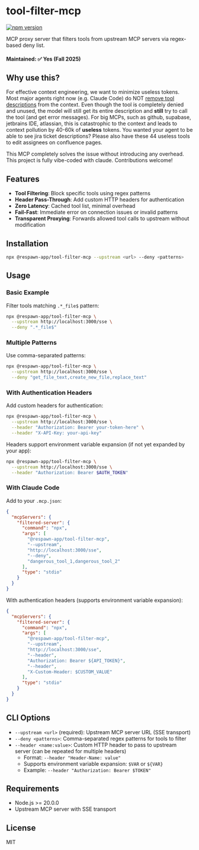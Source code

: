 # tool-filter-mcp

[![npm version](https://badge.fury.io/js/@respawn-app%2Ftool-filter-mcp.svg)](https://www.npmjs.com/package/@respawn-app/tool-filter-mcp)

MCP proxy server that filters tools from upstream MCP servers via regex-based deny list.

#### Maintained: ✅ Yes (Fall 2025)

## Why use this?

For effective context engineering, we want to minimize useless tokens. Most major agents right now (e.g. Claude Code)
do NOT [remove tool descriptions](https://github.com/anthropics/claude-code/issues/6759) from the context.
Even though the tool is completely denied and unused, the model will still get its entire description and **still**
try to call the tool (and get error messages). For big MCPs, such as github, supabase, jetbrains IDE, atlassian, this 
is catastrophic to the context and leads to context pollution by 40-60k of **useless** tokens. 
You wanted your agent to be able to see jira ticket descriptions?
Please also have these 44 useless tools to edit assignees on confluence pages.

This MCP completely solves the issue without introducing any overhead.
This project is fully vibe-coded with claude. Contributions welcome!

## Features

- **Tool Filtering**: Block specific tools using regex patterns
- **Header Pass-Through**: Add custom HTTP headers for authentication
- **Zero Latency**: Cached tool list, minimal overhead
- **Fail-Fast**: Immediate error on connection issues or invalid patterns
- **Transparent Proxying**: Forwards allowed tool calls to upstream without modification

## Installation

```bash
npx @respawn-app/tool-filter-mcp --upstream <url> --deny <patterns>
```

## Usage

### Basic Example

Filter tools matching `.*_file$` pattern:

```bash
npx @respawn-app/tool-filter-mcp \
  --upstream http://localhost:3000/sse \
  --deny ".*_file$"
```

### Multiple Patterns

Use comma-separated patterns:

```bash
npx @respawn-app/tool-filter-mcp \
  --upstream http://localhost:3000/sse \
  --deny "get_file_text,create_new_file,replace_text"
```

### With Authentication Headers

Add custom headers for authentication:

```bash
npx @respawn-app/tool-filter-mcp \
  --upstream http://localhost:3000/sse \
  --header "Authorization: Bearer your-token-here" \
  --header "X-API-Key: your-api-key"
```

Headers support environment variable expansion (if not yet expanded by your app):

```bash
npx @respawn-app/tool-filter-mcp \
  --upstream http://localhost:3000/sse \
  --header "Authorization: Bearer $AUTH_TOKEN"
```

### With Claude Code

Add to your `.mcp.json`:

```json
{
  "mcpServers": {
    "filtered-server": {
      "command": "npx",
      "args": [
        "@respawn-app/tool-filter-mcp",
        "--upstream",
        "http://localhost:3000/sse",
        "--deny",
        "dangerous_tool_1,dangerous_tool_2"
      ],
      "type": "stdio"
    }
  }
}
```

With authentication headers (supports environment variable expansion):

```json
{
  "mcpServers": {
    "filtered-server": {
      "command": "npx",
      "args": [
        "@respawn-app/tool-filter-mcp",
        "--upstream",
        "http://localhost:3000/sse",
        "--header",
        "Authorization: Bearer ${API_TOKEN}",
        "--header",
        "X-Custom-Header: $CUSTOM_VALUE"
      ],
      "type": "stdio"
    }
  }
}
```

## CLI Options

- `--upstream <url>` (required): Upstream MCP server URL (SSE transport)
- `--deny <patterns>`: Comma-separated regex patterns for tools to filter
- `--header <name:value>`: Custom HTTP header to pass to upstream server (can be repeated for multiple headers)
  - Format: `--header "Header-Name: value"`
  - Supports environment variable expansion: `$VAR` or `${VAR}`
  - Example: `--header "Authorization: Bearer $TOKEN"`

## Requirements

- Node.js >= 20.0.0
- Upstream MCP server with SSE transport

## License

MIT
